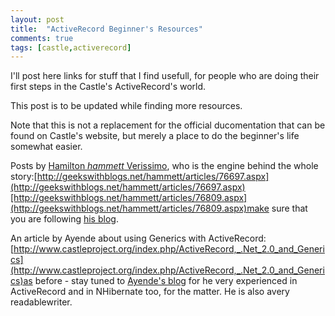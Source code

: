 ```yaml
---
layout: post
title:  "ActiveRecord Beginner's Resources"
comments: true
tags: [castle,activerecord]
---
```



I'll post here links for stuff that I find usefull, for people who are doing their first steps in the Castle's ActiveRecord's world.

This post is to be updated while finding more resources.

Note that this is not a replacement for the official ducomentation that can be found on Castle's website, but merely a place to do the beginner's life somewhat easier.

Posts by [Hamilton *hammett* Verissimo](http://hammett.castleproject.org/), who is the engine behind the whole story:[http://geekswithblogs.net/hammett/articles/76697.aspx](http://geekswithblogs.net/hammett/articles/76697.aspx)[http://geekswithblogs.net/hammett/articles/76809.aspx](http://geekswithblogs.net/hammett/articles/76809.aspx)make sure that you are following [his blog](http://hammett.castleproject.org/).

An article by Ayende about using Generics with ActiveRecord:[http://www.castleproject.org/index.php/ActiveRecord,_.Net_2.0_and_Generics](http://www.castleproject.org/index.php/ActiveRecord,_.Net_2.0_and_Generics)as before - stay tuned to [Ayende's blog](http://www.ayende.com/blog) for he very experienced in ActiveRecord and in NHibernate too, for the matter. He is also avery readablewriter.



